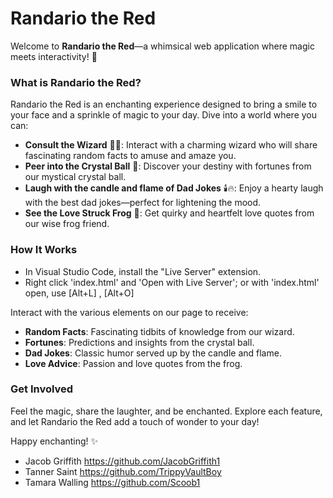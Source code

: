 # Randario the Red

Welcome to **Randario the Red**—a whimsical web application where magic meets interactivity! 🌟

### What is Randario the Red?

Randario the Red is an enchanting experience designed to bring a smile to your face and a sprinkle of magic to your day. Dive into a world where you can:

- **Consult the Wizard** 🧙‍♂️: Interact with a charming wizard who will share fascinating random facts to amuse and amaze you.
- **Peer into the Crystal Ball** 🔮: Discover your destiny with fortunes from our mystical crystal ball.
- **Laugh with the candle and flame of Dad Jokes** 🕯️🔥: Enjoy a hearty laugh with the best dad jokes—perfect for lightening the mood.
- **See the Love Struck Frog** 🐸: Get quirky and heartfelt love quotes from our wise frog friend.

### How It Works

- In Visual Studio Code, install the "Live Server" extension. 
- Right click 'index.html' and 'Open with Live Server'; or with 'index.html' open, use [Alt+L] , [Alt+O]

Interact with the various elements on our page to receive:

- **Random Facts**: Fascinating tidbits of knowledge from our wizard.
- **Fortunes**: Predictions and insights from the crystal ball.
- **Dad Jokes**: Classic humor served up by the candle and flame.
- **Love Advice**: Passion and love quotes from the frog.

### Get Involved

Feel the magic, share the laughter, and be enchanted. Explore each feature, and let Randario the Red add a touch of wonder to your day!


Happy enchanting! ✨

- Jacob Griffith <https://github.com/JacobGriffith1>
- Tanner Saint <https://github.com/TrippyVaultBoy>
- Tamara Walling <https://github.com/Scoob1>
